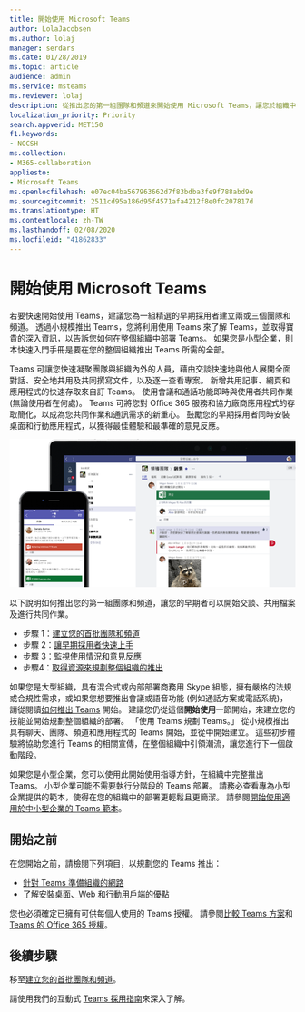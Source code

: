 ```yaml
---
title: 開始使用 Microsoft Teams
author: LolaJacobsen
ms.author: lolaj
manager: serdars
ms.date: 01/28/2019
ms.topic: article
audience: admin
ms.service: msteams
ms.reviewer: lolaj
description: 從推出您的第一組團隊和頻道來開始使用 Microsoft Teams，讓您於組織中廣泛部署之前，先擁有使用 Teams 的經驗。
localization_priority: Priority
search.appverid: MET150
f1.keywords:
- NOCSH
ms.collection:
- M365-collaboration
appliesto:
- Microsoft Teams
ms.openlocfilehash: e07ec04ba567963662d7f83bdba3fe9f788abd9e
ms.sourcegitcommit: 2511cd95a186d95f4571afa4212f8e0fc207817d
ms.translationtype: HT
ms.contentlocale: zh-TW
ms.lasthandoff: 02/08/2020
ms.locfileid: "41862833"
---
```

# <a name="get-started-with-microsoft-teams"></a>開始使用 Microsoft Teams

若要快速開始使用 Teams，建議您為一組精選的早期採用者建立兩或三個團隊和頻道。 透過小規模推出 Teams，您將利用使用 Teams 來了解 Teams，並取得寶貴的深入資訊，以告訴您如何在整個組織中部署 Teams。 如果您是小型企業，則本快速入門手冊是要在您的整個組織推出 Teams 所需的全部。


Teams 可讓您快速凝聚團隊與組織內外的人員，藉由交談快速地與他人展開全面對話、安全地共用及共同撰寫文件，以及逐一查看專案。 新增共用記事、網頁和應用程式的快速存取來自訂 Teams。 使用會議和通話功能即時與使用者共同作業 (無論使用者在何處)。 Teams 可將您對 Office 365 服務和協力廠商應用程式的存取簡化，以成為您共同作業和通訊需求的新重心。 鼓勵您的早期採用者同時安裝桌面和行動應用程式，以獲得最佳體驗和最準確的意見反應。

![顯示桌面和行動用戶端使用者介面的螢幕擷取畫面](media/get-started-microsoft-teams.png "顯示 Teams 桌面用戶端和行動用戶端使用者介面的螢幕擷取畫面" ) 

以下說明如何推出您的第一組團隊和頻道，讓您的早期者可以開始交談、共用檔案及進行共同作業。

- 步驟 1：[建立您的首批團隊和頻道](get-started-with-teams-create-your-first-teams-and-channels.md)
- 步驟 2：[讓早期採用者快速上手](get-started-with-teams-onboard-early-adopters.md)
- 步驟 3：[監視使用情況和意見反應](get-started-with-teams-monitor-usage-and-feedback.md)
- 步驟4：[取得資源來規劃整個組織的推出](get-started-with-teams-resources-for-org-wide-rollout.md)

如果您是大型組織，具有混合式或內部部署商務用 Skype 組態，擁有嚴格的法規或合規性需求，或如果您想要推出會議或語音功能 (例如通話方案或電話系統)，請從閱讀[如何推出 Teams](how-to-roll-out-teams.md) 開始。 建議您仍從這個**開始使用**一節開始，來建立您的技能並開始規劃整個組織的部署。 「使用 Teams 規劃 Teams。」 從小規模推出具有聊天、團隊、頻道和應用程式的 Teams 開始，並從中開始建立。 這些初步體驗將協助您進行 Teams 的相關宣傳，在整個組織中引領潮流，讓您進行下一個啟動階段。 

如果您是小型企業，您可以使用此開始使用指導方針，在組織中完整推出 Teams。 小型企業可能不需要執行分階段的 Teams 部署。 請務必查看專為小型企業提供的範本，使得在您的組織中的部署更輕鬆且更簡潔。 請參閱[開始使用適用於中小型企業的 Teams 範本](https://docs.microsoft.com/microsoftteams/smb-templates)。

## <a name="before-you-get-started"></a>開始之前

在您開始之前，請檢閱下列項目，以規劃您的 Teams 推出：

- [針對 Teams 準備組織的網路](prepare-network.md)
- [了解安裝桌面、Web 和行動用戶端的優點](get-clients.md)

您也必須確定已擁有可供每個人使用的 Teams 授權。 請參閱[比較 Teams 方案](https://products.office.com/microsoft-teams/free)和 [Teams 的 Office 365 授權](office-365-licensing.md)。 



## <a name="next-steps"></a>後續步驟
移至[建立您的首批團隊和頻道](get-started-with-teams-create-your-first-teams-and-channels.md)。

請使用我們的互動式 [Teams 採用指南](https://aka.ms/teamstoolkit)來深入了解。
